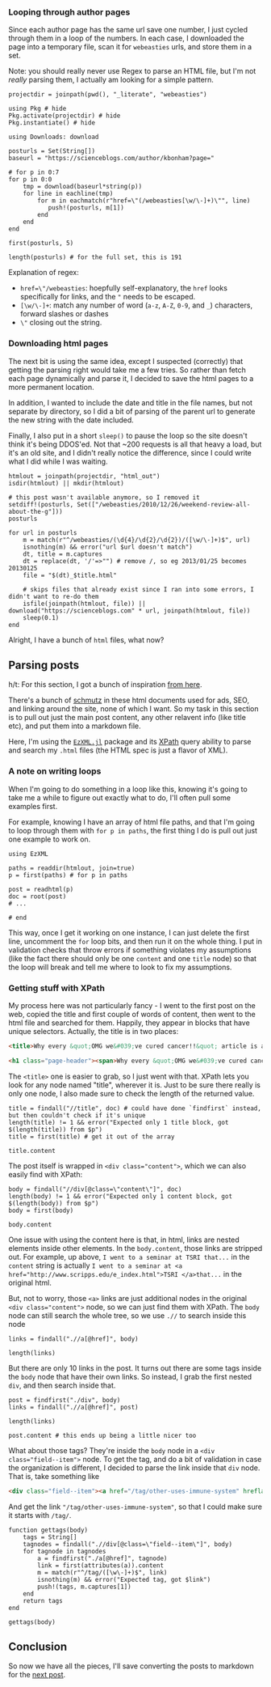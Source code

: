 <!--This file was generated, do not modify it.-->
### Looping through author pages

Since each author page has the same url save one number,
I just cycled through them in a loop of the numbers.
In each case, I downloaded the page into a temporary file,
scan it for `webeasties` urls, and store them in a set.

Note: you should really never use Regex to parse an HTML file,
but I'm not _really_ parsing them, I actually am looking for a simple pattern.

```julia:ex1
projectdir = joinpath(pwd(), "_literate", "webeasties")

using Pkg # hide
Pkg.activate(projectdir) # hide
Pkg.instantiate() # hide
```

```julia:ex2
using Downloads: download

posturls = Set(String[])
baseurl = "https://scienceblogs.com/author/kbonham?page="

# for p in 0:7
for p in 0:0
    tmp = download(baseurl*string(p))
    for line in eachline(tmp)
        for m in eachmatch(r"href=\"(/webeasties[\w/\-]+)\"", line)
           push!(posturls, m[1])
        end
    end
end

first(posturls, 5)
```

```julia:ex3
length(posturls) # for the full set, this is 191
```

Explanation of regex:

- `href=\"/webeasties`: hoepfully self-explanatory, the `href` looks specifically
  for links, and the `"` needs to be escaped.
- `[\w/\-]+`: match any number of word (`a-z`, `A-Z`, `0-9`, and `_`) characters,
  forward slashes or dashes
- `\"` closing out the string.

### Downloading html pages

The next bit is using the same idea,
except I suspected (correctly) that getting the parsing right would take me a few tries.
So rather than fetch each page dynamically and parse it,
I decided to save the html pages to a more permanent location.

In addition, I wanted to include the date and title in the file names,
but not separate by directory, so I did a bit of parsing of the parent url
to generate the new string with the date included.

Finally, I also put in a short `sleep()` to pause the loop so the site doesn't
think it's being DDOS'ed.
Not that ~200 requests is all that heavy a load, but it's an old site,
and I didn't really notice the difference,
since I could write what I did while I was waiting.

```julia:ex4
htmlout = joinpath(projectdir, "html_out")
isdir(htmlout) || mkdir(htmlout)

# this post wasn't available anymore, so I removed it
setdiff!(posturls, Set(["/webeasties/2010/12/26/weekend-review-all-about-the-g"]))
posturls

for url in posturls
    m = match(r"^/webeasties/(\d{4}/\d{2}/\d{2})/([\w/\-]+)$", url)
    isnothing(m) && error("url $url doesn't match")
    dt, title = m.captures
    dt = replace(dt, '/'=>"") # remove /, so eg 2013/01/25 becomes 20130125
    file = "$(dt)_$title.html"

    # skips files that already exist since I ran into some errors, I didn't want to re-do them
    isfile(joinpath(htmlout, file)) || download("https://scienceblogs.com" * url, joinpath(htmlout, file))
    sleep(0.1)
end
```

Alright, I have a bunch of `html` files, what now?
## Parsing posts

h/t: For this section, I got a bunch of inspiration [from here](https://hyphaebeast.club/writing/julia-web-scraping/#html-as-xml).

There's a bunch of [schmutz](https://jel.jewish-languages.org/words/503) in these html documents
used for ads, SEO, and linking around the site,
none of which I want.
So my task in this section is to pull out just the main post content,
any other relavent info (like title etc),
and put them into a markdown file.

Here, I'm using the [`EzXML.jl`](https://juliaio.github.io/EzXML.jl/stable/manual/#XPath-1) package
and its [XPath](https://www.w3schools.com/xml/xpath_intro.asp) query ability
to parse and search my `.html` files
(the HTML spec is just a flavor of XML).

### A note on writing loops

When I'm going to do something in a loop like this,
knowing it's going to take me a while to figure out exactly what to do,
I'll often pull some examples first.

For example, knowing I have an array of html file paths,
and that I'm going to loop through them with `for p in paths`,
the first thing I do is pull out just one example to work on.

```julia:ex5
using EzXML

paths = readdir(htmlout, join=true)
p = first(paths) # for p in paths

post = readhtml(p)
doc = root(post)
# ...

# end
```

This way, once I get it working on one instance,
I can just delete the first line, uncomment the `for` loop bits,
and then run it on the whole thing.
I put in validation checks that throw errors if something violates my assumptions
(like the fact there should only be one `content` and one `title` node)
so that the loop will break and tell me where to look to fix my assumptions.
### Getting stuff with XPath

My process here was not particularly fancy -
I went to the first post on the web,
copied the title and first couple of words of content,
then went to the html file and searched for them.
Happily, they appear in blocks that have unique selectors.
Actually, the title is in two places:

```html
<title>Why every &quot;OMG we&#039;ve cured cancer!!&quot; article is about melanoma | ScienceBlogs</title>

<h1 class="page-header"><span>Why every &quot;OMG we&#039;ve cured cancer!!&quot; article is about melanoma</span>
```

The `<title>` one is easier to grab, so I just went with that.
XPath lets you look for any node named "title", wherever it is.
Just to be sure there really is only one node,
I also made sure to check the length of the returned value.

```julia:ex6
title = findall("//title", doc) # could have done `findfirst` instead, but then couldn't check if it's unique
length(title) != 1 && error("Expected only 1 title block, got $(length(title)) from $p")
title = first(title) # get it out of the array

title.content
```

The post itself is wrapped in `<div class="content">`,
which we can also easily find with XPath:

```julia:ex7
body = findall("//div[@class=\"content\"]", doc)
length(body) != 1 && error("Expected only 1 content block, got $(length(body)) from $p")
body = first(body)

body.content
```

One issue with using the content here is that, in html,
links are nested elements inside other elements.
In the `body.content`, those links are stripped out.
For example, up above, `I went to a seminar at TSRI that...` in the `content` string
is actually `I went to a seminar at <a href="http://www.scripps.edu/e_index.html">TSRI </a>that...`
in the original html.

But, not to worry, those `<a>` links are just additional nodes
in the original `<div class="content">` node, so we can just find them with XPath.
The `body` node can still search the whole tree, so we use `.//`
to search inside this node

```julia:ex8
links = findall(".//a[@href]", body)

length(links)
```

But there are only 10 links in the post.
It turns out there are some tags inside the `body` node that have their own links.
So instead, I grab the first nested `div`, and then search inside that.

```julia:ex9
post = findfirst("./div", body)
links = findall(".//a[@href]", post)

length(links)
```

```julia:ex10
post.content # this ends up being a little nicer too
```

What about those tags? They're inside the `body` node in a `<div class="field--item">` node.
To get the tag, and do a bit of validation in case the organization is different,
I decided to parse the link inside that `div` node.
That is, take something like

```html
<div class="field--item"><a href="/tag/other-uses-immune-system" hreflang="en">Other uses of the immune system</a></div>
```

And get the link `"/tag/other-uses-immune-system"`, so that I could make sure
it starts with `/tag/`.

```julia:ex11
function gettags(body)
    tags = String[]
    tagnodes = findall(".//div[@class=\"field--item\"]", body)
    for tagnode in tagnodes
        a = findfirst("./a[@href]", tagnode)
        link = first(attributes(a)).content
        m = match(r"^/tag/([\w\-]+)$", link)
        isnothing(m) && error("Expected tag, got $link")
        push!(tags, m.captures[1])
    end
    return tags
end

gettags(body)
```

## Conclusion

So now we have all the pieces,
I'll save converting the posts to markdown for the [next post](/posts/2021/webeasties-2).

